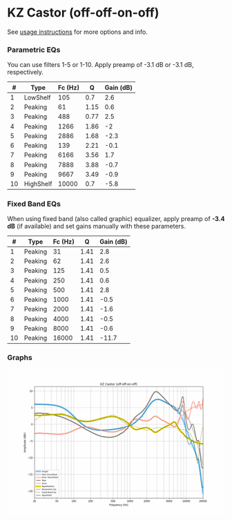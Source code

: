 # KZ Castor (off-off-on-off)
See [usage instructions](https://github.com/jaakkopasanen/AutoEq#usage) for more options and info.

### Parametric EQs
You can use filters 1-5 or 1-10. Apply preamp of -3.1 dB or -3.1 dB, respectively.

|   # | Type      |   Fc (Hz) |    Q |   Gain (dB) |
|-----|-----------|-----------|------|-------------|
|   1 | LowShelf  |       105 | 0.7  |         2.6 |
|   2 | Peaking   |        61 | 1.15 |         0.6 |
|   3 | Peaking   |       488 | 0.77 |         2.5 |
|   4 | Peaking   |      1266 | 1.86 |        -2   |
|   5 | Peaking   |      2886 | 1.68 |        -2.3 |
|   6 | Peaking   |       139 | 2.21 |        -0.1 |
|   7 | Peaking   |      6166 | 3.56 |         1.7 |
|   8 | Peaking   |      7888 | 3.88 |        -0.7 |
|   9 | Peaking   |      9667 | 3.49 |        -0.9 |
|  10 | HighShelf |     10000 | 0.7  |        -5.8 |

### Fixed Band EQs
When using fixed band (also called graphic) equalizer, apply preamp of **-3.4 dB** (if available) and set gains manually with these parameters.

|   # | Type    |   Fc (Hz) |    Q |   Gain (dB) |
|-----|---------|-----------|------|-------------|
|   1 | Peaking |        31 | 1.41 |         2.8 |
|   2 | Peaking |        62 | 1.41 |         2.6 |
|   3 | Peaking |       125 | 1.41 |         0.5 |
|   4 | Peaking |       250 | 1.41 |         0.6 |
|   5 | Peaking |       500 | 1.41 |         2.8 |
|   6 | Peaking |      1000 | 1.41 |        -0.5 |
|   7 | Peaking |      2000 | 1.41 |        -1.6 |
|   8 | Peaking |      4000 | 1.41 |        -0.5 |
|   9 | Peaking |      8000 | 1.41 |        -0.6 |
|  10 | Peaking |     16000 | 1.41 |       -11.7 |

### Graphs
![](./KZ%20Castor%20(off-off-on-off).png)
